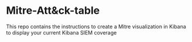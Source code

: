 # Mitre-Att&ck-table
This repo contains the instructions to create a Mitre visualization in Kibana to display your current Kibana SIEM coverage
